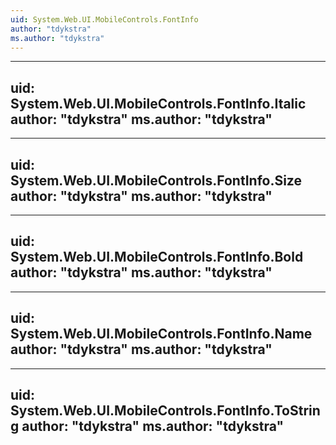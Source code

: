 ```yaml
---
uid: System.Web.UI.MobileControls.FontInfo
author: "tdykstra"
ms.author: "tdykstra"
---
```


---
uid: System.Web.UI.MobileControls.FontInfo.Italic
author: "tdykstra"
ms.author: "tdykstra"
---

---
uid: System.Web.UI.MobileControls.FontInfo.Size
author: "tdykstra"
ms.author: "tdykstra"
---

---
uid: System.Web.UI.MobileControls.FontInfo.Bold
author: "tdykstra"
ms.author: "tdykstra"
---

---
uid: System.Web.UI.MobileControls.FontInfo.Name
author: "tdykstra"
ms.author: "tdykstra"
---

---
uid: System.Web.UI.MobileControls.FontInfo.ToString
author: "tdykstra"
ms.author: "tdykstra"
---
